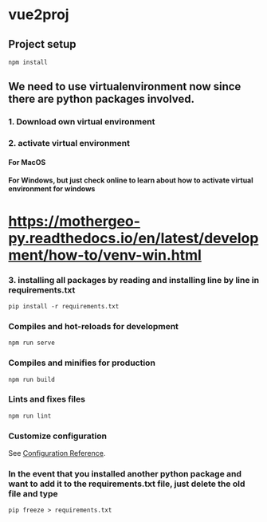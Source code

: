 # vue2proj

## Project setup
```
npm install
```

## We need to use virtualenvironment now since there are python packages involved.
### 1. Download own virtual environment
### 2. activate virtual environment 
####      For MacOS
<!-- source <name of virtualenv>/bin/activate -->
####      For Windows, but just check online to learn about how to activate virtual environment for windows

# https://mothergeo-py.readthedocs.io/en/latest/development/how-to/venv-win.html

<!-- /<name of virtualenv>/Script/activate -->
### 3. installing all packages by reading and installing line by line in requirements.txt
```
pip install -r requirements.txt
```

### Compiles and hot-reloads for development
```
npm run serve
```

### Compiles and minifies for production
```
npm run build
```

### Lints and fixes files
```
npm run lint
```

### Customize configuration
See [Configuration Reference](https://cli.vuejs.org/config/).


### In the event that you installed another python package and want to add it to the requirements.txt file, just delete the old file and type
```
pip freeze > requirements.txt
```